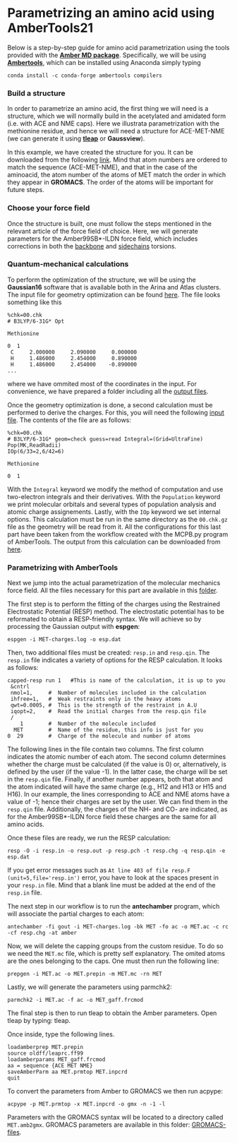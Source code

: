 # Parametrizing an amino acid using AmberTools21
Below is a step-by-step guide for amino acid parametrization
using the tools provided with the 
[**Amber MD package**](https://ambermd.org/). Specifically, we
will be using [**Ambertools**](https://ambermd.org/AmberTools.php),
which can be installed using Anaconda simply typing
```
conda install -c conda-forge ambertools compilers
```

### Build a structure
In order to parametrize an amino acid, the first thing we will 
need is a structure, which we will normally build in the 
acetylated and amidated form (i.e. with ACE and NME caps). 
Here we illustrata parametrization with the methionine residue,
and hence we will need a structure for ACE-MET-NME (we can generate
it using [**tleap**](Amber/peptide.md) or **Gaussview**). 

In this example, we have created the structure for you. It can be 
downloaded from the following [link](https://drive.google.com/file/d/14VTesUlBdBR3O2gln5xxqVhOX5dlqAq7/view?usp=sharing).
Mind that atom numbers are ordered to match the sequence (ACE-MET-NME), and
that in the case of the aminoacid, the atom number of the atoms of MET
match the order in which they appear in **GROMACS**. The order of the atoms
will be important for future steps.


### Choose your force field 
Once the structure is built, one must follow the steps mentioned in the
relevant article of the force field of choice. Here, we will generate 
parameters for the 
Amber99SB\*-ILDN force field, which includes corrections in both 
the [backbone](https://doi.org/10.1021/jp901540t) and 
[sidechains](https://doi.org/10.1002/prot.22711) torsions. 


### Quantum-mechanical calculations
To perform the optimization of the structure, we will be using the 
**Gaussian16** software that is available both in the Arina and Atlas
clusters. The input file for geometry optimization can be found
 [here](https://drive.google.com/file/d/1uwgWsbBYX_GkuoYXiIxZOoyUzQeSApi5/view?usp=sharing).
The file looks something like this
```
%chk=00.chk
# B3LYP/6-31G* Opt

Methionine

0  1
 C     2.000000     2.090000     0.000000
 H     1.486000     2.454000     0.890000
 H     1.486000     2.454000    -0.890000
...
```
where we have ommited most of the coordinates in the input. 
For convenience, we have prepared a folder including all the 
[output files](https://drive.google.com/drive/folders/1KP_juucM5HoVWYu1N6cnb1D87KyUdrr3?usp=sharing).

Once the geometry optimization is done, a second calculation must be performed
 to derive the charges. For this, you will need the following [input 
file](https://drive.google.com/file/d/1OtG-hHixxj28nn3dZAFq_VbB3i3yNOQJ/view?usp=sharing).
The contents of the file are as follows:
```
%chk=00.chk
# B3LYP/6-31G* geom=check guess=read Integral=(Grid=UltraFine) Pop(MK,ReadRadii)
IOp(6/33=2,6/42=6)

Methionine

0  1
```
With the `Integral` keyword we modify the method of computation and use 
two-electron integrals and their derivatives. 
With the `Population` keyword we print molecular orbitals
and several types of population analysis and atomic charge assignements.
Lastly, with the `IOp` keyword we set internal options. 
This calculation must be run in the same directory as the `00.chk.gz`
file as the geometry will be read from it.
All the configurations for this last part have been taken from the workflow
 created with the MCPB.py program of AmberTools. The output from this 
calculation can be downloaded from [here](https://drive.google.com/drive/folders/1fBlb3yddsKRmj5ysZJMOxwwqVAsf7Kdv?usp=sharing).

### Parametrizing with AmberTools
Next we jump into the actual parametrization of the molecular mechanics
force field. All the files necessary for this part are available in this
[folder](
https://drive.google.com/drive/folders/1CScwN_MEvd2U18LFbZkF3OLA9JXDM8AF?usp=sharing).

The first step is to perform the fitting of the charges using 
the Restrained Electrostatic Potential (RESP) method. The electrostatic 
potential has to be reformated to obtain a RESP-friendly syntax. We will
achieve so by processing the Gaussian output with **espgen**:
```
espgen -i MET-charges.log -o esp.dat
```

Then, two additional files must be created: `resp.in` and `resp.qin`.
The `resp.in` file indicates a variety of options for the RESP calculation.
It looks as follows:
```
capped-resp run 1	#This is name of the calculation, it is up to you
 &cntrl
 nmol=1,     #  Number of molecules included in the calculation
 ihfree=1,   #  Weak restraints only in the heavy atoms
 qwt=0.0005, #  This is the strength of the restraint in A.U
 iqopt=2,    #  Read the initial charges from the resp.qin file
 /
    1        #  Number of the molecule included
  MET        #  Name of the residue, this info is just for you
0  29        #  Charge of the molecule and number of atoms
```
The following lines in the file contain two columns. The first
column indicates the atomic number of each atom. The second column
determines whether the charge must be calculated (if the value is 0)
 or, alternatively, is defined by the user (if the value -1). In the
latter case, the charge will be set in the `resp.qin` file.
Finally, if another number appears, both that atom and the atom 
indicated will have the same charge (e.g., H12 and H13 or H15 and H16).
In our example, the lines corresponding to ACE and NME atoms have a value
of -1; hence their charges are set by the user. We can find them in the
`resp.qin` file. 
Additionally, the charges of the NH- and CO- are indicated, as for the
Amber99SB\*-ILDN force field these charges are the same for all amino acids.

Once these files are ready, we run the RESP calculation:
```
resp -O -i resp.in -o resp.out -p resp.pch -t resp.chg -q resp.qin -e esp.dat
```
If you get error messages such as 
`At line 403 of file resp.F (unit=5,file='resp.in')`
error, you have to look at the spaces present in your `resp.in` file. Mind
that a blank line must be added at the end of the `resp.in` file.

The next step in our workflow is to run the **antechamber**  program, 
which will associate the partial charges to each atom:
```
antechamber -fi gout -i MET-charges.log -bk MET -fo ac -o MET.ac -c rc -cf resp.chg -at amber
```

Now, we will delete the capping groups from the custom residue. To do so
we need the `MET.mc` file, which is pretty self explanatory. The omited
atoms are the ones belonging to the caps. One must then run the following
line:
```
prepgen -i MET.ac -o MET.prepin -m MET.mc -rn MET
```

Lastly, we will generate the parameters using parmchk2:

```
parmchk2 -i MET.ac -f ac -o MET_gaff.frcmod
```

The final step is then to run tleap to obtain the Amber parameters. Open
tleap by typing: tleap.

Once inside, type the following lines.

```
loadamberprep MET.prepin
source oldff/leaprc.ff99
loadamberparams MET_gaff.frcmod
aa = sequence {ACE MET NME}
saveAmberParm aa MET.prmtop MET.inpcrd
quit
```

To convert the parameters from Amber to GROMACS we then run acpype:

```
acpype -p MET.prmtop -x MET.inpcrd -o gmx -n -1 -l
```

Parameters with the GROMACS syntax will be located to a directory
called `MET.amb2gmx`. GROMACS parameters are available in this folder:
[GROMACS-files](https://drive.google.com/drive/folders/1c6v6RRbjuviPSuCLcg-vlnU8uC0RR6Ya?usp=sharing).
